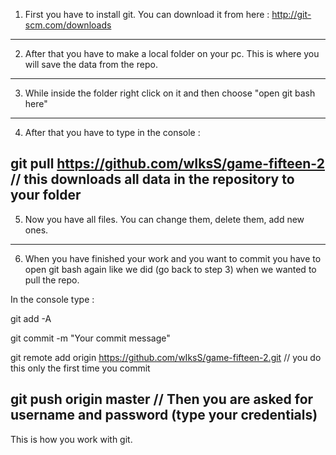 1. First you have to install git. You can download it from here : http://git-scm.com/downloads
-----------------------------------------------------------------------------------------------------------------

2. After that you have to make a local folder on your pc. This is where you will save the data from the repo.
------------------------------------------------------------------------------------------------------------------

3. While inside the folder right click on it and then choose "open git bash here"
------------------------------------------------------------------------------------------------------------------

4. After that you have to type in the console : 

git pull https://github.com/wIksS/game-fifteen-2     // this downloads all data in the repository to your folder
------------------------------------------------------------------------------------------------------------------

5. Now you have all files. You can change them, delete them, add new ones.
------------------------------------------------------------------------------------------------------------------

6. When you have finished your work and you want to commit you have to open git bash again like we did (go back to step 3) when we wanted to pull the repo.

In the console type : 

git add -A

git commit -m "Your commit message"

git remote add origin https://github.com/wIksS/game-fifteen-2.git     // you do this only the first time you commit

git push origin master 		// Then you are asked for username and password (type your credentials)
---------------------------------------------------------------------------------------------------------------

This is how you work with git.

